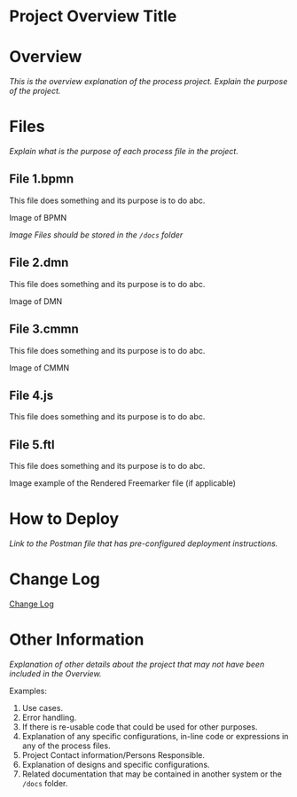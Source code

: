 # Project Overview Title

# Overview

*This is the overview explanation of the process project. Explain the purpose of the project.*

# Files

*Explain what is the purpose of each process file in the project.*

## File 1.bpmn

This file does something and its purpose is to do abc.

Image of BPMN

*Image Files should be stored in the `/docs` folder*

## File 2.dmn

This file does something and its purpose is to do abc.

Image of DMN

## File 3.cmmn

This file does something and its purpose is to do abc.

Image of CMMN

## File 4.js

This file does something and its purpose is to do abc.

## File 5.ftl

This file does something and its purpose is to do abc.

Image example of the Rendered Freemarker file (if applicable)

# How to Deploy

*Link to the Postman file that has pre-configured deployment instructions.*

# Change Log

[Change Log](CHANGELOG.md)

# Other Information

*Explanation of other details about the project that may not have been included in the Overview.*

Examples:

1. Use cases.
1. Error handling.
1. If there is re-usable code that could be used for other purposes.
1. Explanation of any specific configurations, in-line code or expressions in any of the process files.
1. Project Contact information/Persons Responsible.
1. Explanation of designs and specific configurations.
1. Related documentation that may be contained in another system or the `/docs` folder.

